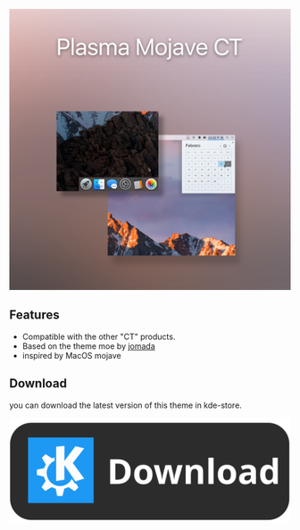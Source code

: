 
![MojaveCT](https://github.com/zayronxio/Plasma-MojaveCT/blob/master/preview/rect888.png?raw=true)
## Features
- Compatible with the other "CT" products.
- Based on the theme moe by [jomada](https://www.opendesktop.org/u/jomada/)
- inspired by MacOS mojave


## Download

you can download the latest version of this theme in kde-store.

[![MojaveCT](https://github.com/zayronxio/Plasma-MojaveCT/blob/master/preview/download-kde-store.svg)](https://www.opendesktop.org/p/1289021/)





